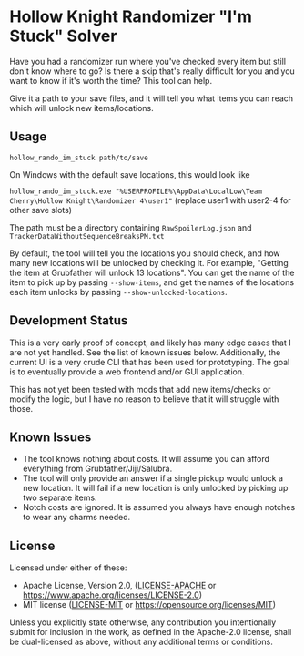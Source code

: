 Hollow Knight Randomizer "I'm Stuck" Solver
===

Have you had a randomizer run where you've checked every item but still don't
know where to go? Is there a skip that's really difficult for you and you want
to know if it's worth the time? This tool can help.

Give it a path to your save files, and it will tell you what items you can reach
which will unlock new items/locations.

Usage
---

`hollow_rando_im_stuck path/to/save`

On Windows with the default save locations, this would look like

`hollow_rando_im_stuck.exe "%USERPROFILE%\AppData\LocalLow\Team Cherry\Hollow Knight\Randomizer 4\user1"`
(replace user1 with user2-4 for other save slots)

The path must be a directory containing `RawSpoilerLog.json` and
`TrackerDataWithoutSequenceBreaksPM.txt`

By default, the tool will tell you the locations you should check, and how many
new locations will be unlocked by checking it. For example, "Getting the item at
Grubfather will unlock 13 locations". You can get the name of the item to pick
up by passing `--show-items`, and get the names of the locations each item
unlocks by passing `--show-unlocked-locations`.

Development Status
---

This is a very early proof of concept, and likely has many edge cases that I are
not yet handled. See the list of known issues below. Additionally, the current
UI is a very crude CLI that has been used for prototyping. The goal is to
eventually provide a web frontend and/or GUI application.

This has not yet been tested with mods that add new items/checks or modify the
logic, but I have no reason to believe that it will struggle with those.

Known Issues
---

- The tool knows nothing about costs. It will assume you can afford everything
  from Grubfather/Jiji/Salubra.
- The tool will only provide an answer if a single pickup would unlock a new
  location. It will fail if a new location is only unlocked by picking up two
  separate items.
- Notch costs are ignored. It is assumed you always have enough notches to wear
  any charms needed.

License
---

Licensed under either of these:

 * Apache License, Version 2.0, ([LICENSE-APACHE](LICENSE-APACHE) or
   https://www.apache.org/licenses/LICENSE-2.0)
 * MIT license ([LICENSE-MIT](LICENSE-MIT) or
   https://opensource.org/licenses/MIT)

Unless you explicitly state otherwise, any contribution you intentionally submit
for inclusion in the work, as defined in the Apache-2.0 license, shall be
dual-licensed as above, without any additional terms or conditions.
